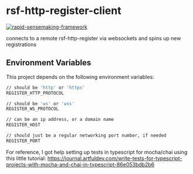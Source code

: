 # rsf-http-register-client

[![rapid-sensemaking-framework](https://circleci.com/gh/rapid-sensemaking-framework/rsf-http-register-client.svg?style=svg)](https://circleci.com/gh/rapid-sensemaking-framework/rsf-http-register-client)

connects to a remote rsf-http-register via websockets and spins up new registrations

## Environment Variables

This project depends on the following environment variables:

```bash
// should be 'http' or 'https'
REGISTER_HTTP_PROTOCOL

// should be 'ws' or 'wss'
REGISTER_WS_PROTOCOL

// can be an ip address, or a domain name
REGISTER_HOST

// should just be a regular networking port number, if needed
REGISTER_PORT
```

For reference, I got help setting up tests in typescript for mocha/chai using this little tutorial: https://journal.artfuldev.com/write-tests-for-typescript-projects-with-mocha-and-chai-in-typescript-86e053bdb2b6

```

```
